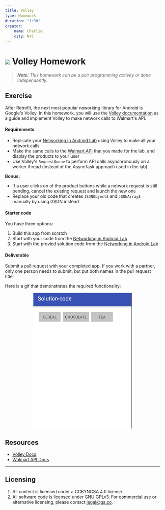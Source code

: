 ```yaml
---
title: Volley
type: Homework
duration: "1:30"
creator:
    name: Charlie
    city: NYC
---
```


# ![](https://ga-dash.s3.amazonaws.com/production/assets/logo-9f88ae6c9c3871690e33280fcf557f33.png) Volley Homework

> ***Note:*** _This homework can be a pair programming activity or done independently._

## Exercise

After Retrofit, the next most popular neworking library for Android is Google's Volley.
In this homework, you will use the [Volley documentation](https://developer.android.com/training/volley/index.html) as a guide and implement Volley to make network calls to Walmart's API.

#### Requirements

- Replicate your [Networking in Android Lab](https://github.com/ga-adi-macaron/networking-in-android-lab) using Volley to make all your network calls
- Make the same calls to the [Walmart API](https://developer.walmartlabs.com/io-docs) that you made for the lab, and display the products to your user
- Use Volley's `RequestQueue` to perform API calls asynchronously on a worker thread (instead of the AsyncTask approach used in the lab)

**Bonus:**
- If a user clicks on of the product buttons while a network request is still pending, cancel the existing request and launch the new one
- Replace your old code that creates `JSONObject`s and `JSONArray`s manually by using GSON instead

#### Starter code

You have three options:

1. Build this app from scratch
1. Start with your code from the [Networking in Android Lab](https://github.com/ga-adi-macaron/networking-in-android-lab)
1. Start with the provied solution code from the [Networking in Android Lab](https://github.com/ga-adi-macaron/networking-in-android-lab)

#### Deliverable

Submit a pull request with your completed app. If you work with a partner, only one person needs to submit, but put both names in the pull request title.

Here is a gif that demonstrates the required functionality:

<p align="center">
  <img src="./screenshots/networking-lab.gif" width="320">
</p>

## Resources

- [Volley Docs](https://developer.android.com/training/volley/index.html)
- [Walmart API Docs](https://developer.walmartlabs.com/io-docs)

---

## Licensing
1. All content is licensed under a CC­BY­NC­SA 4.0 license.
2. All software code is licensed under GNU GPLv3. For commercial use or alternative licensing, please contact [legal@ga.co](mailto:legal@ga.co).
